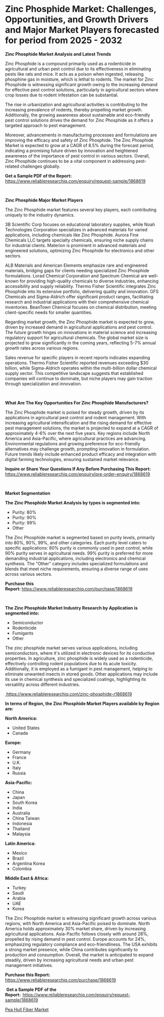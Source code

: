 <p><h1>Zinc Phosphide Market: Challenges, Opportunities, and Growth Drivers and Major Market Players forecasted for period from 2025 - 2032</h1></p><p><strong>Zinc Phosphide Market Analysis and Latest Trends</strong></p>
<p><p>Zinc Phosphide is a compound primarily used as a rodenticide in agricultural and urban pest control due to its effectiveness in eliminating pests like rats and mice. It acts as a poison when ingested, releasing phosphine gas in moisture, which is lethal to rodents. The market for Zinc Phosphide is witnessing significant growth owing to the increasing demand for effective pest control solutions, particularly in agricultural sectors where crop losses due to rodent infestation can be substantial. </p><p>The rise in urbanization and agricultural activities is contributing to the increasing prevalence of rodents, thereby propelling market growth. Additionally, the growing awareness about sustainable and eco-friendly pest control solutions drives the demand for Zinc Phosphide as it offers a targeted approach to pest management.</p><p>Moreover, advancements in manufacturing processes and formulations are improving the efficacy and safety of Zinc Phosphide. The Zinc Phosphide Market is expected to grow at a CAGR of 8.5% during the forecast period, indicating a promising future driven by innovation and heightened awareness of the importance of pest control in various sectors. Overall, Zinc Phosphide continues to be a vital component in addressing pest-related challenges globally.</p></p>
<p><strong>Get a Sample PDF of the Report:&nbsp;</strong> <a href="https://www.reliableresearchiq.com/enquiry/request-sample/1868619?utm_campaign=3068&utm_medium=2&utm_source=Github&utm_content=ia&utm_term=31032025&utm_id=zinc-phosphide">https://www.reliableresearchiq.com/enquiry/request-sample/1868619</a></p>
<p>&nbsp;</p>
<p><strong>Zinc Phosphide Major Market Players</strong></p>
<p><p>The Zinc Phosphide market features several key players, each contributing uniquely to the industry dynamics. </p><p>3B Scientific Corp focuses on educational laboratory supplies, while Noah Technologies Corporation specializes in advanced materials for varied applications, including chemicals like Zinc Phosphide. Aurora Fine Chemicals LLC targets specialty chemicals, ensuring niche supply chains for industrial clients. Materion is prominent in advanced materials and engineered solutions, optimizing Zinc Phosphide for electronics and other sectors. </p><p>ALB Materials and American Elements emphasize rare and engineered materials, bridging gaps for clients needing specialized Zinc Phosphide formulations. Lorad Chemical Corporation and Spectrum Chemical are well-known for providing high-quality chemicals to diverse industries, enhancing accessibility and supply reliability. Thermo Fisher Scientific integrates Zinc Phosphide into its extensive portfolio, delivering quality and innovation. GFS Chemicals and Sigma-Aldrich offer significant product ranges, facilitating research and industrial applications with their comprehensive chemical inventories. BeanTown Chemical focuses on chemical distribution, meeting client-specific needs for smaller quantities.</p><p>Regarding market growth, the Zinc Phosphide market is expected to grow, driven by increased demand in agricultural applications and pest control. The future growth hinges on innovations in material science and increasing regulatory support for agricultural chemicals. The global market size is projected to grow significantly in the coming years, reflecting 5-7% annual growth rates across various regions.</p><p>Sales revenue for specific players in recent reports indicates expanding operations. Thermo Fisher Scientific reported revenues exceeding $30 billion, while Sigma-Aldrich operates within the multi-billion dollar chemical supply sector. This competitive landscape suggests that established companies will continue to dominate, but niche players may gain traction through specialization and innovation.</p></p>
<p>&nbsp;</p>
<p><strong>What Are The Key Opportunities For Zinc Phosphide Manufacturers?</strong></p>
<p><p>The Zinc Phosphide market is poised for steady growth, driven by its applications in agricultural pest control and rodent management. With increasing agricultural intensification and the rising demand for effective pest management solutions, the market is projected to expand at a CAGR of approximately 4-6% over the next five years. Key regions include North America and Asia-Pacific, where agricultural practices are advancing. Environmental regulations and growing preference for eco-friendly alternatives may challenge growth, prompting innovation in formulation. Future trends likely include enhanced product efficacy and integration with digital farming technologies, ensuring sustained market relevance.</p></p>
<p><strong>Inquire or Share Your Questions If Any Before Purchasing This Report:</strong> <a href="https://www.reliableresearchiq.com/enquiry/pre-order-enquiry/1868619?utm_campaign=3068&utm_medium=2&utm_source=Github&utm_content=ia&utm_term=31032025&utm_id=zinc-phosphide">https://www.reliableresearchiq.com/enquiry/pre-order-enquiry/1868619</a></p>
<p>&nbsp;</p>
<p><strong>Market Segmentation</strong></p>
<p><strong>The Zinc Phosphide Market Analysis by types is segmented into:</strong></p>
<p><ul><li>Purity: 80%</li><li>Purity: 90%</li><li>Purity: 99%</li><li>Other</li></ul></p>
<p><p>The Zinc Phosphide market is segmented based on purity levels, primarily into 80%, 90%, 99%, and other categories. Each purity level caters to specific applications: 80% purity is commonly used in pest control, while 90% purity serves in agricultural needs. 99% purity is preferred for more demanding industrial applications, including electronics and chemical synthesis. The "Other" category includes specialized formulations and blends that meet niche requirements, ensuring a diverse range of uses across various sectors.</p></p>
<p><strong>Purchase this Report:&nbsp;</strong><a href="https://www.reliableresearchiq.com/purchase/1868619?utm_campaign=3068&utm_medium=2&utm_source=Github&utm_content=ia&utm_term=31032025&utm_id=zinc-phosphide">https://www.reliableresearchiq.com/purchase/1868619</a></p>
<p>&nbsp;</p>
<p><strong>The Zinc Phosphide Market Industry Research by Application is segmented into:</strong></p>
<p><ul><li>Semiconductor</li><li>Rodenticide</li><li>Fumigants</li><li>Other</li></ul></p>
<p><p>The zinc phosphide market serves various applications, including semiconductors, where it's utilized in electronic devices for its conductive properties. In agriculture, zinc phosphide is widely used as a rodenticide, effectively controlling rodent populations due to its acute toxicity. Additionally, it is employed as a fumigant in pest management, helping to eliminate unwanted insects in stored goods. Other applications may include its use in chemical synthesis and specialized coatings, highlighting its versatility across different industries.</p></p>
<p><a href="https://www.reliableresearchiq.com/zinc-phosphide-r1868619?utm_campaign=3068&utm_medium=2&utm_source=Github&utm_content=ia&utm_term=31032025&utm_id=zinc-phosphide">&nbsp;https://www.reliableresearchiq.com/zinc-phosphide-r1868619</a></p>
<p><strong>In terms of Region, the Zinc Phosphide Market Players available by Region are:</strong></p>
<p>
    <p> <strong> North America: </strong>
        <ul>
            <li>United States</li>
            <li>Canada</li>
        </ul>
        </p> 
    <p> <strong> Europe: </strong>
        <ul>
            <li>Germany</li>
            <li>France</li>
            <li>U.K.</li>
            <li>Italy</li>
            <li>Russia</li>
        </ul>
        </p> 
    <p> <strong> Asia-Pacific: </strong>
        <ul>
            <li>China</li>
            <li>Japan</li>
            <li>South Korea</li>
            <li>India</li>
            <li>Australia</li>
            <li>China Taiwan</li>
            <li>Indonesia</li>
            <li>Thailand</li>
            <li>Malaysia</li>
        </ul>
        </p> 
    <p> <strong> Latin America: </strong>
        <ul>
            <li>Mexico</li>
            <li>Brazil</li>
            <li>Argentina Korea</li>
            <li>Colombia</li>
        </ul>
        </p> 
    <p> <strong> Middle East & Africa: </strong>
        <ul>
            <li>Turkey</li>
            <li>Saudi</li>
            <li>Arabia</li>
            <li>UAE</li>
            <li>Korea</li>
        </ul>
    </p>
    </p>
<p><p>The Zinc Phosphide market is witnessing significant growth across various regions, with North America and Asia-Pacific poised to dominate. North America holds approximately 30% market share, driven by increasing agricultural applications. Asia-Pacific follows closely with around 28%, propelled by rising demand in pest control. Europe accounts for 24%, emphasizing regulatory compliance and eco-friendliness. The USA exhibits a strong market presence, while China contributes significantly to production and consumption. Overall, the market is anticipated to expand steadily, driven by increasing agricultural needs and urban pest management initiatives.</p></p>
<p><strong>Purchase this Report: </strong><a href="https://www.reliableresearchiq.com/purchase/1868619?utm_campaign=3068&utm_medium=2&utm_source=Github&utm_content=ia&utm_term=31032025&utm_id=zinc-phosphide">https://www.reliableresearchiq.com/purchase/1868619</a></p>
<p>&nbsp;<strong>Get a Sample PDF of the Report:&nbsp;&nbsp;</strong><a href="https://www.reliableresearchiq.com/enquiry/request-sample/1868619?utm_campaign=3068&utm_medium=2&utm_source=Github&utm_content=ia&utm_term=31032025&utm_id=zinc-phosphide">https://www.reliableresearchiq.com/enquiry/request-sample/1868619</a></p>
<p><strong></strong></p>
<p><p><a href="https://github.com/ugurgyuri/Market-Research-Report-List-1/blob/main/pea-hull-fiber-market.md?utm_campaign=3068&utm_medium=2&utm_source=Github&utm_content=ia&utm_term=31032025&utm_id=zinc-phosphide">Pea Hull Fiber Market</a></p></p>